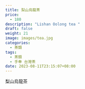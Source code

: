 ```yaml
---
title: 梨山烏龍茶
price:
  - 180
description: "Lishan Oolong tea "
draft: false
weight: 21
image: images/tea.jpg
categories:
  - 茶類
tags:
  - 茶類
  - 手奉 台灣茶
date: 2023-08-11T23:15:07+08:00
---
```


 梨山烏龍茶
